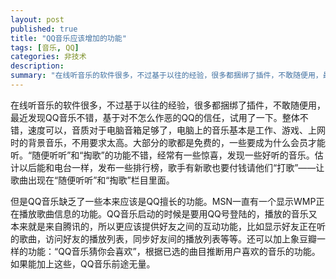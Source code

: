 ```yaml
---
layout: post
published: true
title: "QQ音乐应该增加的功能"
tags: [音乐, QQ]
categories: 非技术    
description: 
summary: "在线听音乐的软件很多，不过基于以往的经验，很多都捆绑了插件，不敢随便用，最近发现QQ音乐不错，基于对不怎么作恶的QQ的信任，试用了一下。整体不错，速度可以，音质对于电脑音箱足够了，电脑上的音乐基本是工作、游戏、上网时的背景音乐，不用要求太高"
---
```

在线听音乐的软件很多，不过基于以往的经验，很多都捆绑了插件，不敢随便用，最近发现QQ音乐不错，基于对不怎么作恶的QQ的信任，试用了一下。整体不错，速度可以，音质对于电脑音箱足够了，电脑上的音乐基本是工作、游戏、上网时的背景音乐，不用要求太高。大部分的歌都是免费的，一些要成为什么会员才能听。“随便听听”和“掏歌”的功能不错，经常有一些惊喜，发现一些好听的音乐。估计以后能和电台一样，发布一些排行榜，歌手有新歌也要付钱请他们“打歌”——让歌曲出现在“随便听听”和“掏歌”栏目里面。  
  
但是QQ音乐缺乏了一些本来应该是QQ擅长的功能。MSN一直有一个显示WMP正在播放歌曲信息的功能。QQ音乐启动的时候是要用QQ号登陆的，播放的音乐又本来就是来自腾讯的，所以更应该提供好友之间的互动功能，比如显示好友正在听的歌曲，访问好友的播放列表，同步好友间的播放列表等等。还可以加上象豆瓣一样的功能：“QQ音乐猜你会喜欢”，根据已选的曲目推断用户喜欢的音乐的功能。如果能加上这些，QQ音乐前途无量。